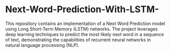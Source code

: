 # Next-Word-Prediction-With-LSTM-
This repository contains an implementation of a Next Word Prediction model using Long Short-Term Memory (LSTM) networks. The project leverages deep learning techniques to predict the most likely next word in a sequence of text, demonstrating the capabilities of recurrent neural networks in natural language processing (NLP).
